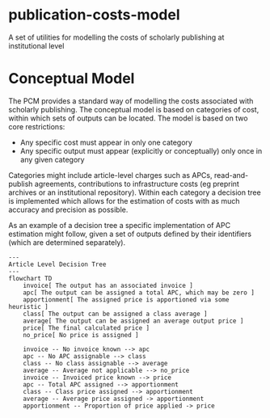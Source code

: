 # publication-costs-model
A set of utilities for modelling the costs of scholarly publishing at institutional level

# Conceptual Model

The PCM provides a standard way of modelling the costs associated with scholarly publishing. 
The conceptual model is based on categories of cost, within which sets of outputs can be located.
The model is based on two core restrictions:

* Any specific cost must appear in only one category
* Any specific output must appear (explicitly or conceptually) only once in any given category

Categories might include article-level charges such as APCs, read-and-publish agreements, contributions to
infrastructure costs (eg preprint archives or an institutional repository). Within each category a decision
tree is implemented which allows for the estimation of costs with as much accuracy and precision as possible.

As an example of a decision tree a specific implementation of APC estimation might follow, given a set of
outputs defined by their identifiers (which are determined separately).

```mermaid
---
Article Level Decision Tree
---
flowchart TD
    invoice[ The output has an associated invoice ]
    apc[ The output can be assigned a total APC, which may be zero ]
    apportionment[ The assigned price is apportioned via some heuristic ]
    class[ The output can be assigned a class average ]
    average[ The output can be assigned an average output price ]
    price[ The final calculated price ]
    no_price[ No price is assigned ]
    
    invoice -- No invoice known --> apc
    apc -- No APC assignable --> class
    class -- No class assignable --> average
    average -- Average not applicable --> no_price
    invoice -- Invoiced price known --> price
    apc -- Total APC assigned --> apportionment
    class -- Class price assigned --> apportionment
    average -- Average price assigned -> apportionment
    apportionment -- Proportion of price applied -> price
```
